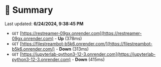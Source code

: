 # 📖 Summary
Last updated: **6/24/2024, 9:38:45 PM**

- `GET` [https://restreamer-09gx.onrender.com](https://restreamer-09gx.onrender.com) - **Up** (378ms)
- `GET` [https://filestreambot-b5k6.onrender.com/](https://filestreambot-b5k6.onrender.com/) - **Down** (313ms)
- `GET` [https://jupyterlab-python3-12-3.onrender.com](https://jupyterlab-python3-12-3.onrender.com) - **Down** (415ms)
